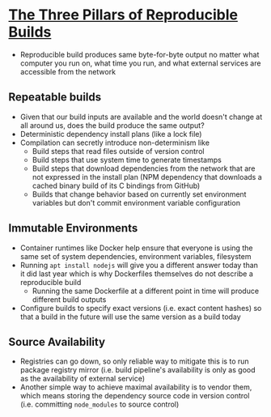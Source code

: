 # [The Three Pillars of Reproducible Builds](https://fossa.com/blog/three-pillars-reproducible-builds/)

* Reproducible build produces same byte-for-byte output no matter what computer you run on, what time you run, and what external services are accessible from the network

## Repeatable builds

* Given that our build inputs are available and the world doesn't change at all around us, does the build produce the same output?
* Deterministic dependency install plans (like a lock file)
* Compilation can secretly introduce non-determinism like
  * Build steps that read files outside of version control
  * Build steps that use system time to generate timestamps
  * Build steps that download dependencies from the network that are not expressed in the install plan (NPM dependency that downloads a cached binary build of its C bindings from GitHub)
  * Builds that change behavior based on currently set environment variables but don't commit environment variable configuration

## Immutable Environments

* Container runtimes like Docker help ensure that everyone is using the same set of system dependencies, environment variables, filesystem
* Running `apt install nodejs` will give you a different answer today than it did last year which is why Dockerfiles themselves do not describe a reproducible build
  * Running the same Dockerfile at a different point in time will produce different build outputs
* Configure builds to specify exact versions (i.e. exact content hashes) so that a build in the future will use the same version as a build today

## Source Availability

* Registries can go down, so only reliable way to mitigate this is to run package registry mirror (i.e. build pipeline's availability is only as good as the availability of external service)
* Another simple way to achieve maximal availability is to vendor them, which means storing the dependency source code in version control (i.e. committing `node_modules` to source control)
